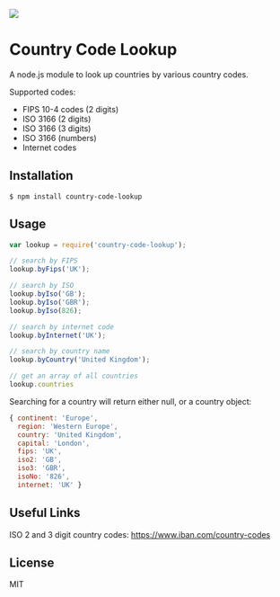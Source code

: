 ![](https://github.com/richorama/country-code-lookup/workflows/Node%20CI/badge.svg?branch=master) 

# Country Code Lookup

A node.js module to look up countries by various country codes.

Supported codes:

* FIPS 10-4 codes (2 digits)
* ISO 3166 (2 digits)
* ISO 3166 (3 digits)
* ISO 3166 (numbers)
* Internet codes

## Installation

```
$ npm install country-code-lookup
```

## Usage

```js
var lookup = require('country-code-lookup');

// search by FIPS
lookup.byFips('UK');

// search by ISO
lookup.byIso('GB');
lookup.byIso('GBR');
lookup.byIso(826);

// search by internet code
lookup.byInternet('UK');

// search by country name
lookup.byCountry('United Kingdom');

// get an array of all countries
lookup.countries
```

Searching for a country will return either null, or a country object:

```js
{ continent: 'Europe',
  region: 'Western Europe',
  country: 'United Kingdom',
  capital: 'London',
  fips: 'UK',
  iso2: 'GB',
  iso3: 'GBR',
  isoNo: '826',
  internet: 'UK' }
````

## Useful Links

ISO 2 and 3 digit country codes: https://www.iban.com/country-codes

## License

MIT
